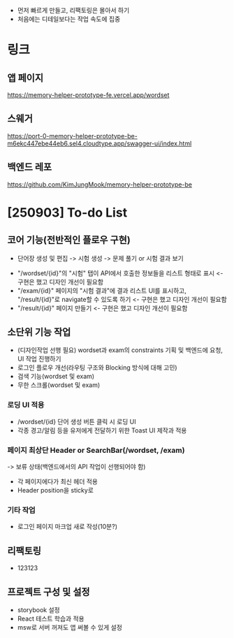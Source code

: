 - 먼저 빠르게 만들고, 리팩토링은 몰아서 하기
- 처음에는 디테일보다는 작업 속도에 집중

# 링크

## 앱 페이지

https://memory-helper-prototype-fe.vercel.app/wordset

## 스웨거

https://port-0-memory-helper-prototype-be-m6ekc447ebe44eb6.sel4.cloudtype.app/swagger-ui/index.html

## 백엔드 레포

https://github.com/KimJungMook/memory-helper-prototype-be

# [250903] To-do List

## 코어 기능(전반적인 플로우 구현)

* 단어장 생성 및 편집 -> 시험 생성 -> 문제 풀기 or 시험 결과 보기

- "/wordset/{id}"의 "시험" 탭이 API에서 호출한 정보들을 리스트 형태로 표시 <- 구현은 했고 디자인 개선이 필요함
- "/exam/{id}" 페이지의 "시험 결과"에 결과 리스트 UI를 표시하고, "/result/{id}"로 navigate할 수 있도록 하기 <- 구현은 했고 디자인 개선이 필요함
- "/result/{id}" 페이지 만들기 <- 구현은 했고 디자인 개선이 필요함

## 소단위 기능 작업

- (디자인작업 선행 필요) wordset과 exam의 constraints 기획 및 백엔드에 요청, UI 작업 진행하기
- 로그인 플로우 개선(라우팅 구조와 Blocking 방식에 대해 고민)
- 검색 기능(wordset 및 exam)
- 무한 스크롤(wordset 및 exam)

### 로딩 UI 적용

- /wordset/{id} 단어 생성 버튼 클릭 시 로딩 UI
- 각종 경고/알림 등을 유저에게 전달하기 위한 Toast UI 제작과 적용

### 페이지 최상단 Header or SearchBar(/wordset, /exam)

 -> 보류 상태(백엔드에서의 API 작업이 선행되어야 함)

- 각 페이지에다가 최신 헤더 적용
- Header position을 sticky로

### 기타 작업

- 로그인 페이지 마크업 새로 작성(10분?)

## 리팩토링

- 123123

## 프로젝트 구성 및 설정

- storybook 설정
- React 테스트 학습과 적용
- msw로 서버 꺼져도 앱 써볼 수 있게 설정
